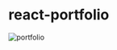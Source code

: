 # react-portfolio


![portfolio](https://user-images.githubusercontent.com/65740871/99138682-9dd00800-25ef-11eb-9585-86c601b78006.gif)
